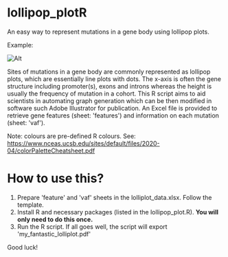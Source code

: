 # lollipop_plotR
An easy way to represent mutations in a gene body using lollipop plots.

Example: 


![Alt](https://github.com/jsha129/lollipop_plotR/blob/main/my_fantastic_lolliplot.png)

Sites of mutations in a gene body are commonly represented as lollipop plots, which are essentially line plots with dots. The x-axis is often the gene structure including promoter(s), exons and introns whereas the height is usually the frequency of mutation in a cohort. This R script aims to aid scientists in automating graph generation which can be then modified in software such Adobe Illustrator for publication. An Excel file is provided to retrieve gene features (sheet: 'features') and information on each mutation (sheet: 'vaf').

Note: colours are pre-defined R colours. See: https://www.nceas.ucsb.edu/sites/default/files/2020-04/colorPaletteCheatsheet.pdf
# How to use this?
1. Prepare 'feature' and 'vaf' sheets in the lolliplot_data.xlsx. Follow the template.
2. Install R and necessary packages (listed in the lollipop_plot.R). **You will only need to do this once.**
3. Run the R script. If all goes well, the script will export 'my_fantastic_lolliplot.pdf'

Good luck!

